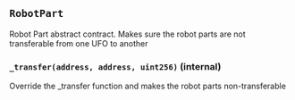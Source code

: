 ## `RobotPart`

Robot Part abstract contract. Makes sure the robot parts are not transferable from one UFO to another




### `_transfer(address, address, uint256)` (internal)

Override the _transfer function and makes the robot parts non-transferable






